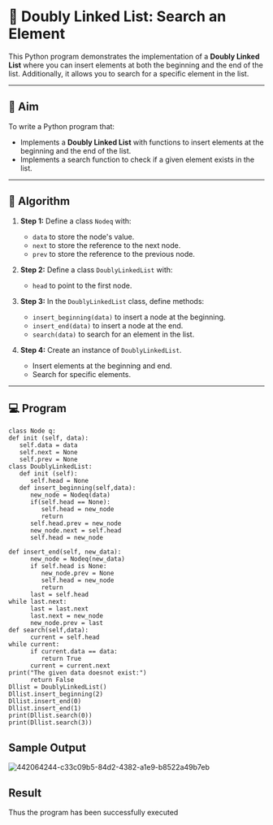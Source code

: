 # 📝 Doubly Linked List: Search an Element

This Python program demonstrates the implementation of a **Doubly Linked List** where you can insert elements at both the beginning and the end of the list. Additionally, it allows you to search for a specific element in the list.

---

## 🎯 Aim

To write a Python program that:
- Implements a **Doubly Linked List** with functions to insert elements at the beginning and the end of the list.
- Implements a search function to check if a given element exists in the list.

---

## 🧠 Algorithm

1. **Step 1:** Define a class `Nodeq` with:
   - `data` to store the node's value.
   - `next` to store the reference to the next node.
   - `prev` to store the reference to the previous node.

2. **Step 2:** Define a class `DoublyLinkedList` with:
   - `head` to point to the first node.

3. **Step 3:** In the `DoublyLinkedList` class, define methods:
   - `insert_beginning(data)` to insert a node at the beginning.
   - `insert_end(data)` to insert a node at the end.
   - `search(data)` to search for an element in the list.

4. **Step 4:** Create an instance of `DoublyLinkedList`.
   - Insert elements at the beginning and end.
   - Search for specific elements.

---

## 💻 Program
```
class Node q:
def init (self, data): 
   self.data = data 
   self.next = None 
   self.prev = None
class DoublyLinkedList: 
   def init (self):
      self.head = None
   def insert_beginning(self,data): 
      new_node = Nodeq(data) 
      if(self.head == None):
         self.head = new_node 
         return
      self.head.prev = new_node 
      new_node.next = self.head 
      self.head = new_node

def insert_end(self, new_data): 
      new_node = Nodeq(new_data) 
      if self.head is None:
         new_node.prev = None 
         self.head = new_node 
         return
      last = self.head 
while last.next:
      last = last.next 
      last.next = new_node 
      new_node.prev = last
def search(self,data): 
      current = self.head 
while current:
      if current.data == data: 
         return True
      current = current.next
print("The given data doesnot exist:") 
      return False
Dllist = DoublyLinkedList() 
Dllist.insert_beginning(2) 
Dllist.insert_end(0) 
Dllist.insert_end(1) 
print(Dllist.search(0)) 
print(Dllist.search(3))
```

## Sample Output
![442064244-c33c09b5-84d2-4382-a1e9-b8522a49b7eb](https://github.com/user-attachments/assets/0280f91e-abac-4a60-a19d-901ee0c8e218)

## Result

Thus the program has been successfully executed
